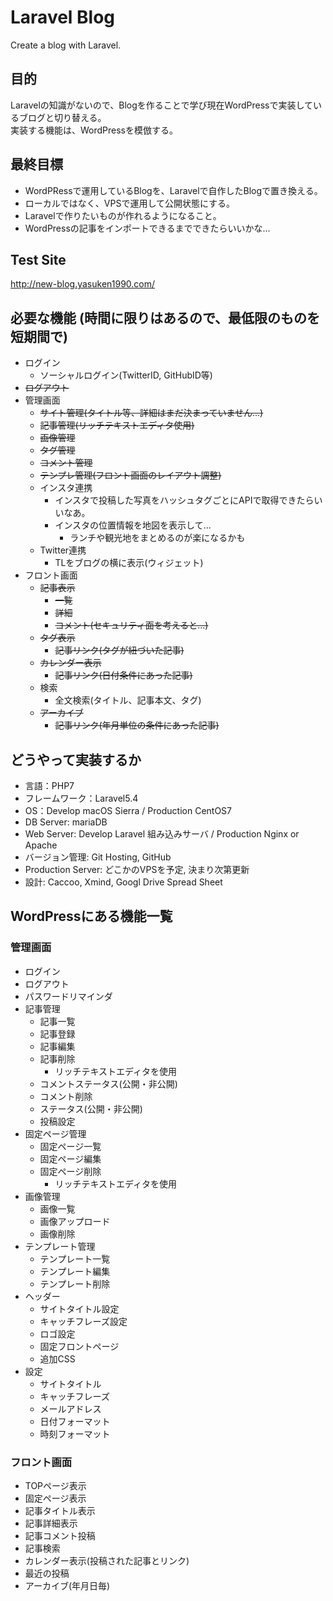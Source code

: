 # Laravel Blog
 Create a blog with Laravel.

## 目的
Laravelの知識がないので、Blogを作ることで学び現在WordPressで実装しているブログと切り替える。  
実装する機能は、WordPressを模倣する。

## 最終目標
- WordPRessで運用しているBlogを、Laravelで自作したBlogで置き換える。
- ローカルではなく、VPSで運用して公開状態にする。
- Laravelで作りたいものが作れるようになること。
- WordPressの記事をインポートできるまでできたらいいかな…

## Test Site
http://new-blog.yasuken1990.com/

## 必要な機能 (時間に限りはあるので、最低限のものを短期間で)
- ログイン
	- ソーシャルログイン(TwitterID, GitHubID等)
- ~~ログアウト~~
- 管理画面
	- ~~サイト管理(タイトル等、詳細はまだ決まっていません...)~~
	- ~~記事管理(リッチテキストエディタ使用)~~
	- ~~画像管理~~
	- ~~タグ管理~~
	- ~~コメント管理~~
	- ~~テンプレ管理(フロント画面のレイアウト調整)~~
	- インスタ連携
		- インスタで投稿した写真をハッシュタグごとにAPIで取得できたらいいなあ。
		- インスタの位置情報を地図を表示して…
			- ランチや観光地をまとめるのが楽になるかも
	- Twitter連携
		- TLをブログの横に表示(ウィジェット)
- フロント画面
	- ~~記事表示~~
		- ~~一覧~~
		- ~~詳細~~
		- ~~コメント(セキュリティ面を考えると...)~~
	- ~~タグ表示~~
		- ~~記事リンク(タグが紐づいた記事)~~
	- ~~カレンダー表示~~
		- ~~記事リンク(日付条件にあった記事)~~
	- 検索
		- 全文検索(タイトル、記事本文、タグ)
	- ~~アーカイブ~~
		- ~~記事リンク(年月単位の条件にあった記事)~~

## どうやって実装するか
- 言語：PHP7
- フレームワーク：Laravel5.4
- OS：Develop macOS Sierra / Production CentOS7
- DB Server: mariaDB
- Web Server: Develop Laravel 組み込みサーバ / Production Nginx or Apache
- バージョン管理: Git Hosting, GitHub
- Production Server: どこかのVPSを予定, 決まり次第更新
- 設計: Caccoo, Xmind, Googl Drive Spread Sheet

## WordPressにある機能一覧
### 管理画面
- ログイン
- ログアウト
- パスワードリマインダ
- 記事管理
	- 記事一覧
	- 記事登録
	- 記事編集
	- 記事削除
		- リッチテキストエディタを使用
	- コメントステータス(公開・非公開)
	- コメント削除
	- ステータス(公開・非公開)
	- 投稿設定
- 固定ページ管理
	- 固定ページ一覧
	- 固定ページ編集
	- 固定ページ削除
		- リッチテキストエディタを使用
- 画像管理
	- 画像一覧
	- 画像アップロード
	- 画像削除
- テンプレート管理
	- テンプレート一覧
	- テンプレート編集
	- テンプレート削除
- ヘッダー
	- サイトタイトル設定
	- キャッチフレーズ設定
	- ロゴ設定
	- 固定フロントページ
	- 追加CSS
- 設定
	- サイトタイトル
	- キャッチフレーズ
	- メールアドレス
	- 日付フォーマット
	- 時刻フォーマット

### フロント画面
- TOPページ表示
- 固定ページ表示
- 記事タイトル表示
- 記事詳細表示
- 記事コメント投稿
- 記事検索
- カレンダー表示(投稿された記事とリンク)
- 最近の投稿
- アーカイブ(年月日毎)
